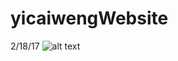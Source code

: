 # yicaiwengWebsite

2/18/17
![alt text](https://cloud.githubusercontent.com/assets/13059369/23198272/ff50ecb0-f88b-11e6-96ad-401ebeb853ec.png)
